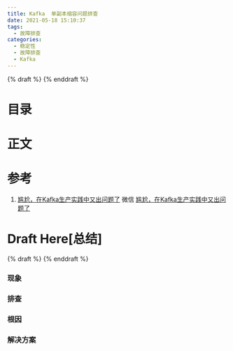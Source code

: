 ```yaml
---
title: Kafka  单副本缩容问题排查
date: 2021-05-18 15:10:37
tags:
  - 故障排查
categories:
  - 稳定性  
  - 故障排查    
  - Kafka   
---
```


<p></p>
<!-- more -->

{% draft %}
{% enddraft %}

# 目录
<!-- toc -->

#  正文

# 参考
1. [尴尬，在Kafka生产实践中又出问题了](https://mp.weixin.qq.com/s/M1fIC3MR4Mhsw4bPTjVj6Q) 微信
   [尴尬，在Kafka生产实践中又出问题了](https://zhuanlan.zhihu.com/p/565831528)
   



# Draft Here[总结]

{% draft %}
{% enddraft %}

### 现象
### 排查
### 根因
### 解决方案

